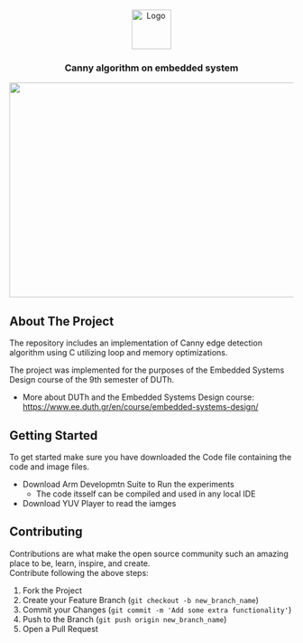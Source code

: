 <!-- PROJECT LOGO -->
<br />
<p align="center">
  <img src="https://github.com/DataMas/Embeded_Systems/blob/main/images/file_icon.webp" alt="Logo" width="70" height="70">
  <h3 align="center">Canny algorithm on embedded system</h3>
</p>



<p align="center">
<img src="https://github.com/DataMas/Embeded_Systems/blob/main/images/canny.PNG" align="center" width="705" height="380" />
</p>


<!-- ABOUT THE PROJECT -->
## About The Project
The repository includes an implementation of Canny edge detection algorithm using C utilizing loop and memory optimizations.

The project was implemented for the purposes of the Embedded Systems Design course of the 9th semester of DUTh.
- More about DUTh and the Embedded Systems Design course: https://www.ee.duth.gr/en/course/embedded-systems-design/


<!-- GETTING STARTED -->
## Getting Started
To get started make sure you have downloaded the Code file containing the code and image files.
- Download Arm Developmtn Suite to Run the experiments
  - The code itsself can be compiled and used in any local IDE
- Download YUV Player to read the iamges

<!-- CONTRIBUTING -->
## Contributing

Contributions are what make the open source community such an amazing place to be, learn, inspire, and create.  
Contribute following the above steps:

1. Fork the Project
2. Create your Feature Branch (`git checkout -b new_branch_name`)
3. Commit your Changes (`git commit -m 'Add some extra functionality'`)
4. Push to the Branch (`git push origin new_branch_name`)
5. Open a Pull Request  

